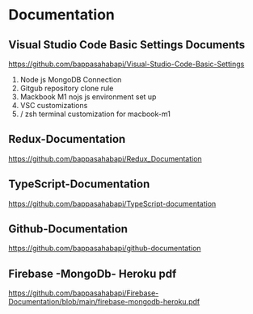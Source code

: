 # Documentation

##  Visual Studio Code Basic Settings Documents
  
  https://github.com/bappasahabapi/Visual-Studio-Code-Basic-Settings
  
  1. Node js MongoDB Connection
  2. Gitgub repository clone rule
  3. Mackbook M1 nojs js environment set up
  4. VSC customizations
  5. / zsh terminal customization for macbook-m1



## Redux-Documentation

  https://github.com/bappasahabapi/Redux_Documentation

##  TypeScript-Documentation

  https://github.com/bappasahabapi/TypeScript-documentation
  
##  Github-Documentation
  
  https://github.com/bappasahabapi/github-documentation
  
##  Firebase -MongoDb- Heroku pdf

  https://github.com/bappasahabapi/Firebase-Documentation/blob/main/firebase-mongodb-heroku.pdf
